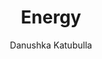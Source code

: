 ---
is_programmatic_layout_5: true
draft: false
title: Energy
snippet: Energy
image:
  src: /images/pseo/best-work-management-tools-for-energy.jpg
  alt: energy, task management, resource management, productivity
publishDate: 2024-11-29
category: ""
author: Danushka Katubulla
tags:
  - energy
  - Tips
  - Open-Source
  - Team
content_01: |
    The energy industry is dynamic and heavily regulated, facing unique challenges such as fluctuating market demands, environmental concerns, and the integration of renewable sources. Effective task management tools are vital for success, as they enable teams to coordinate complex projects, ensure compliance, and optimize resource allocation, ultimately driving efficiency and innovation in a competitive landscape.',
content_02: |
    Energy teams use Worklenz to manage complex projects, track progress, and optimize workflows effectively.
description: Discover the best work management tools for energy including WorkLenz, designed for your specific needs.
related: [best-work-management-tools-for-environmental-services, best-work-management-tools-for-utilities, best-work-management-tools-for-manufacturing, best-work-management-tools-for-construction]
---